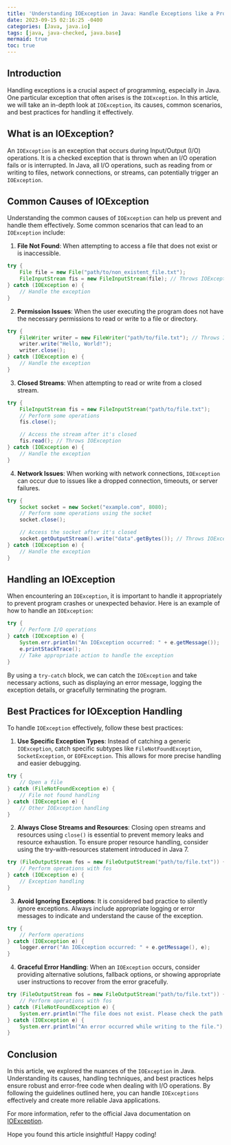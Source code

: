 ```yaml
---
title: 'Understanding IOException in Java: Handle Exceptions like a Pro'
date: 2023-09-15 02:16:25 -0400
categories: [Java, java.io]
tags: [java, java-checked, java.base]
mermaid: true
toc: true
---
```


## Introduction

Handling exceptions is a crucial aspect of programming, especially in Java. One particular exception that often arises is the `IOException`. In this article, we will take an in-depth look at `IOException`, its causes, common scenarios, and best practices for handling it effectively.

## What is an IOException?

An `IOException` is an exception that occurs during Input/Output (I/O) operations. It is a checked exception that is thrown when an I/O operation fails or is interrupted. In Java, all I/O operations, such as reading from or writing to files, network connections, or streams, can potentially trigger an `IOException`.

## Common Causes of IOException

Understanding the common causes of `IOException` can help us prevent and handle them effectively. Some common scenarios that can lead to an `IOException` include:

1. **File Not Found**: When attempting to access a file that does not exist or is inaccessible. 
```java
try {
    File file = new File("path/to/non_existent_file.txt");
    FileInputStream fis = new FileInputStream(file); // Throws IOException
} catch (IOException e) {
    // Handle the exception
}
```
2. **Permission Issues**: When the user executing the program does not have the necessary permissions to read or write to a file or directory.
```java
try {
    FileWriter writer = new FileWriter("path/to/file.txt"); // Throws IOException
    writer.write("Hello, World!");
    writer.close();
} catch (IOException e) {
    // Handle the exception
}
```
3. **Closed Streams**: When attempting to read or write from a closed stream.
```java
try {
    FileInputStream fis = new FileInputStream("path/to/file.txt");
    // Perform some operations
    fis.close();

    // Access the stream after it's closed
    fis.read(); // Throws IOException
} catch (IOException e) {
    // Handle the exception
}
```
4. **Network Issues**: When working with network connections, `IOException` can occur due to issues like a dropped connection, timeouts, or server failures.
```java
try {
    Socket socket = new Socket("example.com", 8080);
    // Perform some operations using the socket
    socket.close();

    // Access the socket after it's closed
    socket.getOutputStream().write("data".getBytes()); // Throws IOException
} catch (IOException e) {
    // Handle the exception
}
```

## Handling an IOException

When encountering an `IOException`, it is important to handle it appropriately to prevent program crashes or unexpected behavior. Here is an example of how to handle an `IOException`:

```java
try {
    // Perform I/O operations
} catch (IOException e) {
    System.err.println("An IOException occurred: " + e.getMessage());
    e.printStackTrace();
    // Take appropriate action to handle the exception
}
```

By using a `try-catch` block, we can catch the `IOException` and take necessary actions, such as displaying an error message, logging the exception details, or gracefully terminating the program.

## Best Practices for IOException Handling

To handle `IOException` effectively, follow these best practices:

1. **Use Specific Exception Types**: Instead of catching a generic `IOException`, catch specific subtypes like `FileNotFoundException`, `SocketException`, or `EOFException`. This allows for more precise handling and easier debugging.
```java
try {
    // Open a file
} catch (FileNotFoundException e) {
    // File not found handling
} catch (IOException e) {
    // Other IOException handling
}
```

2. **Always Close Streams and Resources**: Closing open streams and resources using `close()` is essential to prevent memory leaks and resource exhaustion. To ensure proper resource handling, consider using the try-with-resources statement introduced in Java 7.
```java
try (FileOutputStream fos = new FileOutputStream("path/to/file.txt")) {
    // Perform operations with fos
} catch (IOException e) {
    // Exception handling
}
```

3. **Avoid Ignoring Exceptions**: It is considered bad practice to silently ignore exceptions. Always include appropriate logging or error messages to indicate and understand the cause of the exception.
```java
try {
    // Perform operations
} catch (IOException e) {
    logger.error("An IOException occurred: " + e.getMessage(), e);
}
```

4. **Graceful Error Handling**: When an `IOException` occurs, consider providing alternative solutions, fallback options, or showing appropriate user instructions to recover from the error gracefully.
```java
try (FileOutputStream fos = new FileOutputStream("path/to/file.txt")) {
    // Perform operations with fos
} catch (FileNotFoundException e) {
    System.err.println("The file does not exist. Please check the path.");
} catch (IOException e) {
    System.err.println("An error occurred while writing to the file.");
}
```

## Conclusion

In this article, we explored the nuances of the `IOException` in Java. Understanding its causes, handling techniques, and best practices helps ensure robust and error-free code when dealing with I/O operations. By following the guidelines outlined here, you can handle `IOExceptions` effectively and create more reliable Java applications.

For more information, refer to the official Java documentation on [IOException](https://docs.oracle.com/en/java/javase/11/docs/api/java.base/java/io/IOException.html).

Hope you found this article insightful! Happy coding!
